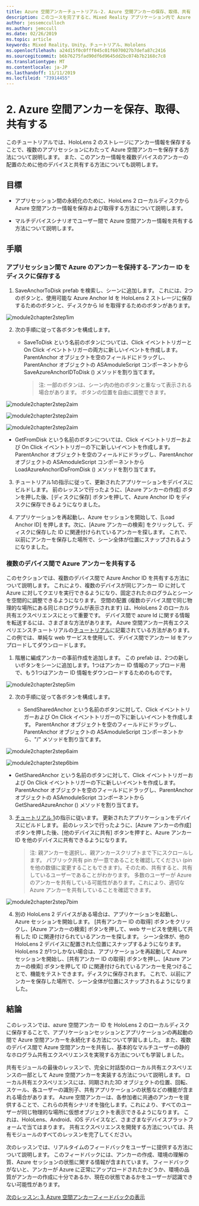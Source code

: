 ```yaml
---
title: Azure 空間アンカーチュートリアル-2. Azure 空間アンカーの保存、取得、共有
description: このコースを完了すると、Mixed Reality アプリケーション内で Azure 顔認識を実装する方法を学習することができます。
author: jessemcculloch
ms.author: jemccull
ms.date: 02/26/2019
ms.topic: article
keywords: Mixed Reality、Unity、チュートリアル、Hololens
ms.openlocfilehash: a24d15f0c0fff045c01f6070027b7defa87c2416
ms.sourcegitcommit: b6b76275fad90df6d9645dd2bc074b7b2168c7c8
ms.translationtype: MT
ms.contentlocale: ja-JP
ms.lasthandoff: 11/11/2019
ms.locfileid: "73914455"
---
```

# <a name="2-saving-retrieving-and-sharing-azure-spatial-anchors"></a>2. Azure 空間アンカーを保存、取得、共有する

このチュートリアルでは、HoloLens 2 のストレージにアンカー情報を保存することで、複数のアプリセッションにわたって Azure 空間アンカーを保存する方法について説明します。 また、このアンカー情報を複数デバイスのアンカーの配置のために他のデバイスと共有する方法についても説明します。

## <a name="objectives"></a>目標

* アプリセッション間の永続化のために、HoloLens 2 ローカルディスクから Azure 空間アンカー情報を保存および取得する方法について説明します。

* マルチデバイスシナリオでユーザー間で Azure 空間アンカー情報を共有する方法について説明します。

## <a name="instructions"></a>手順

### <a name="persist-azure-anchors-between-app-sessions---save-anchor-id-to-disk"></a>アプリセッション間で Azure のアンカーを保持する-アンカー ID をディスクに保存する

1. SaveAnchorToDisk prefab を検索し、シーンに追加します。 これには、2つのボタンと、使用可能な Azure Anchor Id を HoloLens 2 ストレージに保存するためのボタンと、ディスクから Id を取得するためのボタンがあります。

![module2chapter2step1im](images/module2chapter2step1im.PNG)

2. 次の手順に従って各ボタンを構成します。

   - SaveToDisk という名前のボタンについては、Click イベントトリガーと On Click イベントトリガーの両方に新しいイベントを作成します。 ParentAnchor オブジェクトを空のフィールドにドラッグし、ParentAnchor オブジェクトの ASAmoduleScript コンポーネントから SaveAzureAnchorIDToDisk () メソッドを割り当てます。
   
     > 注: 一部のボタンは、シーン内の他のボタンと重なって表示される場合があります。 ボタンの位置を自由に調整できます。

![module2chapter2step2aim](images/module2chapter2step2aim.PNG)

![module2chapter2step2aim](images/module2chapter2step2bim.PNG)

![module2chapter2step2aim](images/module2chapter2step2cim.PNG)


   - GetFromDisk という名前のボタンについては、Click イベントトリガーおよび On Click イベントトリガーの下に新しいイベントを作成します。 ParentAnchor オブジェクトを空のフィールドにドラッグし、ParentAnchor オブジェクトの ASAmoduleScript コンポーネントから LoadAzureAnchorIDsFromDisk () メソッドを割り当てます。

3. チュートリアル1の指示に従って、更新されたアプリケーションをデバイスにビルドします。 前のレッスンで行ったように、[Azure アンカーの作成] ボタンを押した後、[ディスクに保存] ボタンを押して、Azure Anchor ID をディスクに保存できるようになりました。

4. アプリケーションを再起動し、Azure セッションを開始して、[Load Anchor ID] を押します。次に、[Azure アンカーの検索] をクリックして、ディスクに保存した ID に関連付けられているアンカーを探します。 これで、以前にアンカーを保存した場所で、シーン全体が位置にスナップされるようになりました。

### <a name="share-azure-anchors-between-multiple-devices"></a>複数のデバイス間で Azure アンカーを共有する

このセクションでは、複数のデバイス間で Azure Anchor ID を共有する方法について説明します。 これにより、複数のデバイスが同じアンカー ID に対して Azure に対してクエリを実行できるようになり、固定されたホログラムとシーンを空間的に調整できるようになります。 空間の配置 (複数のデバイス間で同じ物理的な場所にある同じホログラムが表示されます) は、HoloLens 2 のローカル共有エクスペリエンスにとって重要です。 デバイス間で azure Id に関する情報を転送するには、さまざまな方法があります。 Azure 空間アンカー共有エクスペリエンスチュートリアルの[チュートリアル](mrlearning-sharing(photon)-ch1.md)に記載されている方法があります。 この例では、単純な web サービスを使用して、デバイス間でアンカー Id をアップロードしてダウンロードします。

1. 階層に編成アンカーの事前作成を追加します。 この prefab は、2つの新しいボタンをシーンに追加します。1つはアンカー ID 情報のアップロード用で、もう1つはアンカー ID 情報をダウンロードするためのものです。 

![module2chapter2step5im](images/module2chapter2step5im.PNG)

2. 次の手順に従って各ボタンを構成します。

   - SendSharedAnchor という名前のボタンに対して、Click イベントトリガーおよび On Click イベントトリガーの下に新しいイベントを作成します。 ParentAnchor オブジェクトを空のフィールドにドラッグし、ParentAnchor オブジェクトの ASAmoduleScript コンポーネントから、"/" メソッドを割り当てます。

![module2chapter2step6aim](images/module2chapter2step6aim.PNG)

![module2chapter2step6bim](images/module2chapter2step6bim.PNG)

   - GetSharedAnchor という名前のボタンに対して、Click イベントトリガーおよび On Click イベントトリガーの下に新しいイベントを作成します。 ParentAnchor オブジェクトを空のフィールドにドラッグし、ParentAnchor オブジェクトの ASAmoduleScript コンポーネントから GetSharedAzureAnchor () メソッドを割り当てます。

3. [チュートリアル 1](mrlearning-base-ch1.md)の指示に従います。 更新されたアプリケーションをデバイスにビルドします。 前のレッスンで行ったように、[Azure アンカーの作成] ボタンを押した後、[他のデバイスに共有] ボタンを押すと、Azure アンカー ID を他のデバイスに共有できるようになります。

   > 注: 親アンカーを選択し、親アンカースクリプトまで下にスクロールします。 パブリック共有 pin が一意であることを確認してください (pin を他の数値に変更することもできます)。そのため、共有すると、共有しているユーザーであることがわかります。 多数のユーザーが Azure のアンカーを共有している可能性があります。これにより、適切な Azure アンカーを共有していることを確認できます。
   > 

![module2chapter2step7bim](images/module2chapter2step7bim.PNG)

4. 別の HoloLens 2 デバイスがある場合は、アプリケーションを起動し、Azure セッションを開始します。 [共有アンカー ID の取得] ボタンをクリックし、[Azure アンカーの検索] ボタンを押して、web サービスを使用して共有した ID に関連付けられているアンカーを探します。 シーン全体が、他の HoloLens 2 デバイスに配置された位置にスナップするようになります。 HoloLens 2 が1つしかない場合は、アプリケーションを再起動して Azure セッションを開始し、[共有アンカー ID の取得] ボタンを押し、[Azure アンカーの検索] ボタンを押して ID に関連付けられているアンカーを見つけることで、機能をテストできます。ディスクに保存されます。 これで、以前にアンカーを保存した場所で、シーン全体が位置にスナップされるようになりました。

## <a name="congratulations"></a>結論
このレッスンでは、azure 空間アンカー ID を HoloLens 2 のローカルディスクに保存することで、アプリケーションセッションとアプリケーションの再起動の間で Azure 空間アンカーを永続化する方法について学習しました。 また、複数のデバイス間で Azure 空間アンカーを共有し、基本的なマルチユーザーの静的なホログラム共有エクスペリエンスを実現する方法についても学習しました。

共有モジュールの最後のレッスンで、完全に対話型のローカル共有エクスペリエンスの一部として Azure 空間アンカーを実装する方法について説明します。 ローカル共有エクスペリエンスには、同期された3D オブジェクトの位置、回転、スケール、各ユーザーの識別子、共有アプリケーションの状態などの機能が含まれる場合があります。 Azure 空間アンカーは、各参加者に共通のアンカーを提供することで、これらの共有シナリオを強化します。これにより、すべてのユーザーが同じ物理的な場所に仮想オブジェクトを表示できるようになります。 これは、HoloLens、Android、iOS デバイスなど、さまざまなデバイスプラットフォームで当てはまります。 共有エクスペリエンスを開発する方法については、共有モジュールのすべてのレッスンを完了してください。

次のレッスンでは、リアルタイムのフィードバックをユーザーに提供する方法について説明します。 このフィードバックには、アンカーの作成、環境の理解の質、Azure セッションの状態に関する情報が含まれています。 フィードバックがないと、アンカーが Azure に正常にアップロードされたかどうか、環境の品質がアンカーの作成に十分であるか、現在の状態であるかをユーザーが認識できない可能性があります。

[次のレッスン: 3. Azure 空間アンカーフィードバックの表示](mrlearning-asa-ch3.md)

